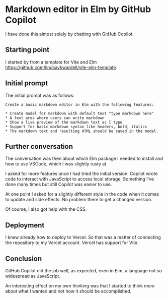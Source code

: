 # Markdown editor in Elm by GitHub Copilot

I have done this almost solely by chatting with GitHub Copilot.

## Starting point

I started by from a template for Vite and Elm https://github.com/lindsaykwardell/vite-elm-template.

## Initial prompt

The initial prompt was as follows:

```
Create a basic markdown editor in Elm with the following features:

* Create model for markdown with default text "type markdown here"
* A text area where users can write markdown
* Show a live preview of the markdown text as I type
* Support for basic markdown syntax like headers, bold, italics
* The markdown text and resulting HTML should be saved in the model.
```

## Further conversation

The conversation was then about which Elm package I needed to install and how to use VSCode, which I was slightly rusty
at.

I asked for more features once I had tried the initial version. Copilot wrote code to interact with JavaScript to access
local storage.
Something I've done many times but still Copilot was easier to use.

At one point I asked for a slightly different style in the code when it comes to update and side effects. No problem
there to get a changed version.

Of course, I also got help with the CSS.

## Deployment

I knew already how to deploy to Vercel. So that was a matter of connecting the repository to my Vercel account. Vercel
has support for Vite.

## Conclusion

GitHub Copilot did the job well, as expected, even in Elm, a language not so widespread as JavaScript.

An interesting effect on my own thinking was that I started to think more about what I wanted and not how it should be
accomplished. 